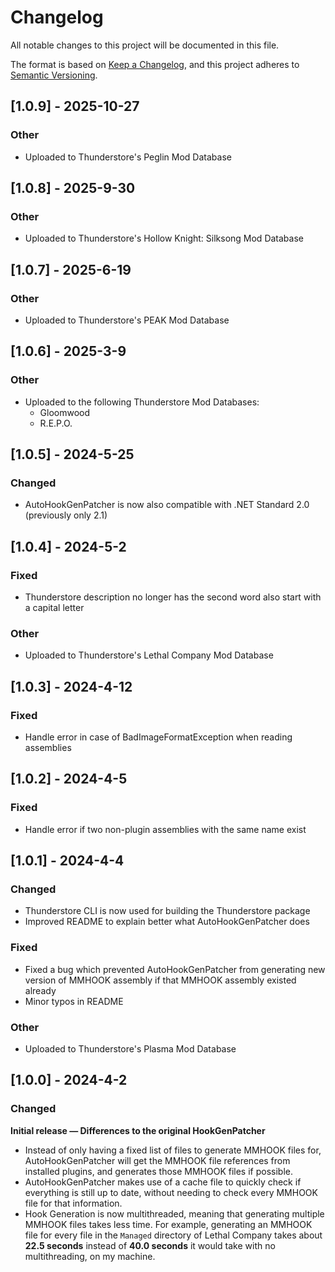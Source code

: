 # Changelog

All notable changes to this project will be documented in this file.

The format is based on [Keep a Changelog](https://keepachangelog.com/en/1.1.0/),
and this project adheres to [Semantic Versioning](https://semver.org/spec/v2.0.0.html).

## [1.0.9] - 2025-10-27

### Other

- Uploaded to Thunderstore's Peglin Mod Database

## [1.0.8] - 2025-9-30

### Other

- Uploaded to Thunderstore's Hollow Knight: Silksong Mod Database

## [1.0.7] - 2025-6-19

### Other

- Uploaded to Thunderstore's PEAK Mod Database

## [1.0.6] - 2025-3-9

### Other

- Uploaded to the following Thunderstore Mod Databases:
  - Gloomwood
  - R.E.P.O.

## [1.0.5] - 2024-5-25

### Changed

- AutoHookGenPatcher is now also compatible with .NET Standard 2.0 (previously only 2.1)

## [1.0.4] - 2024-5-2

### Fixed

- Thunderstore description no longer has the second word also start with a capital letter

### Other

- Uploaded to Thunderstore's Lethal Company Mod Database

## [1.0.3] - 2024-4-12

### Fixed

- Handle error in case of BadImageFormatException when reading assemblies

## [1.0.2] - 2024-4-5

### Fixed

- Handle error if two non-plugin assemblies with the same name exist

## [1.0.1] - 2024-4-4

### Changed

- Thunderstore CLI is now used for building the Thunderstore package
- Improved README to explain better what AutoHookGenPatcher does

### Fixed

- Fixed a bug which prevented AutoHookGenPatcher from generating new version of MMHOOK assembly if that MMHOOK assembly existed already
- Minor typos in README

### Other

- Uploaded to Thunderstore's Plasma Mod Database

## [1.0.0] - 2024-4-2

### Changed

**Initial release — Differences to the original HookGenPatcher**

- Instead of only having a fixed list of files to generate MMHOOK files for, AutoHookGenPatcher will get the MMHOOK file references from installed plugins, and generates those MMHOOK files if possible.
- AutoHookGenPatcher makes use of a cache file to quickly check if everything is still up to date, without needing to check every MMHOOK file for that information.
- Hook Generation is now multithreaded, meaning that generating multiple MMHOOK files takes less time. For example, generating an MMHOOK file for every file in the `Managed` directory of Lethal Company takes about **22.5 seconds** instead of **40.0 seconds** it would take with no multithreading, on my machine.